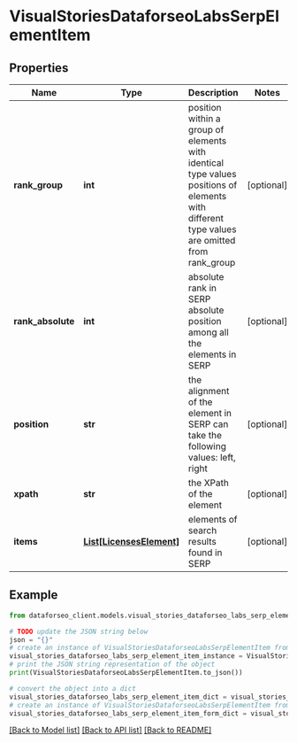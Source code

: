 # VisualStoriesDataforseoLabsSerpElementItem


## Properties

Name | Type | Description | Notes
------------ | ------------- | ------------- | -------------
**rank_group** | **int** | position within a group of elements with identical type values positions of elements with different type values are omitted from rank_group | [optional] 
**rank_absolute** | **int** | absolute rank in SERP absolute position among all the elements in SERP | [optional] 
**position** | **str** | the alignment of the element in SERP can take the following values: left, right | [optional] 
**xpath** | **str** | the XPath of the element | [optional] 
**items** | [**List[LicensesElement]**](LicensesElement.md) | elements of search results found in SERP | [optional] 

## Example

```python
from dataforseo_client.models.visual_stories_dataforseo_labs_serp_element_item import VisualStoriesDataforseoLabsSerpElementItem

# TODO update the JSON string below
json = "{}"
# create an instance of VisualStoriesDataforseoLabsSerpElementItem from a JSON string
visual_stories_dataforseo_labs_serp_element_item_instance = VisualStoriesDataforseoLabsSerpElementItem.from_json(json)
# print the JSON string representation of the object
print(VisualStoriesDataforseoLabsSerpElementItem.to_json())

# convert the object into a dict
visual_stories_dataforseo_labs_serp_element_item_dict = visual_stories_dataforseo_labs_serp_element_item_instance.to_dict()
# create an instance of VisualStoriesDataforseoLabsSerpElementItem from a dict
visual_stories_dataforseo_labs_serp_element_item_form_dict = visual_stories_dataforseo_labs_serp_element_item.from_dict(visual_stories_dataforseo_labs_serp_element_item_dict)
```
[[Back to Model list]](../README.md#documentation-for-models) [[Back to API list]](../README.md#documentation-for-api-endpoints) [[Back to README]](../README.md)


